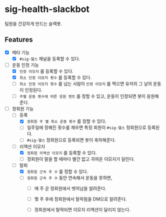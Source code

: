 # sig-health-slackbot
팀원을 건강하게 만드는 슬랙봇.


## Features

- [x] 메타 기능
    - [x] `#sig-헬스` 채널을 등록할 수 있다.
- [ ] 운동 인정 기능
    - [x] `인정 이모지` 를 등록할 수 있다.
    - [x] `최소 인정 이모지 횟수` 를 등록할 수 있다.
    - [ ] `최소 인정 이모지 횟수` 를 넘는 사람이 `인정 이모지` 를 찍으면 유저의 그 날의 운동이 인정된다.
    - [ ] `주별 운동 횟수에 따른 응원 멘트` 를 정할 수 있고, 운동이 인정되면 봇이 응원해준다.
- [ ] 정회원 기능
    - [ ] 등록
        - [x] `정회원 주 별 최소 운동 횟수` 를 정할 수 있다.
        - [ ] 일주일에 정해진 횟수를 채우면 특정 회원이 `#sig-헬스` 정회원으로 등록된다.
        - [ ] `#sig-헬스` 정회원으로 등록되면 봇이 축하해준다.
    - [ ] 리액션 이모지
        - [x] `정회원 리액션 이모지` 를 등록할 수 있다.
        - [ ] 정회원이 말을 할 때마다 별건 없고 귀여운 이모지가 달린다.
    - [ ] 탈퇴
        - [x] `정회원 근속 주 수` 를 정할 수 있다.
        - [ ] `정회원 근속 주 수` 동안 연속해서 운동을 못하면,
            - [ ] 매 주 곧 정회원에서 벗어남을 알려준다.
            - [ ] 몇 주 후에 정회원에서 탈락됨을 DM으로 알려준다.
            - [ ] 정회원에서 탈락되면 이모지 리액션이 달리지 않는다.

